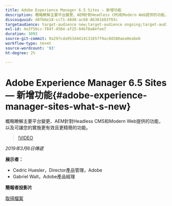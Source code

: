 ```yaml
---
title: Adobe Experience Manager 6.5 Sites — 新增功能
description: 概略瞭解主要平台變更、AEM針對Headless CMS和Modern Web提供的功能，以及可讓您的實施更有效且更精簡的功能。
discoiquuid: d8fb6e18-cc71-48d0-ac68-86381603f93c
targetaudience: target-audience new;target-audience ongoing;target-audience upgrader
exl-id: 4e3f50cc-f84f-4584-af25-94b70a8efee7
duration: 3893
source-git-commit: 9a297cda953d4414131657f9ac84580aea0eabeb
workflow-type: tm+mt
source-wordcount: '93'
ht-degree: 2%

---
```


# Adobe Experience Manager 6.5 Sites — 新增功能{#adobe-experience-manager-sites-what-s-new}

概略瞭解主要平台變更、AEM針對Headless CMS和Modern Web提供的功能，以及可讓您的實施更有效且更精簡的功能。

>[!VIDEO](https://video.tv.adobe.com/v/26368/?quality=9)

*2019年3月6日傳遞*

**展示者：**

* Cedric Huesler，Director產品管理，Adobe
* Gabriel Walt，Adobe產品經理

**簡報者投影片**

[取得檔案](assets/aem65-whatsnewgem-march6.pdf)
